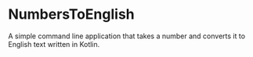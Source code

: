 # NumbersToEnglish

A simple command line application that takes a number and converts it to English text written in Kotlin. 
